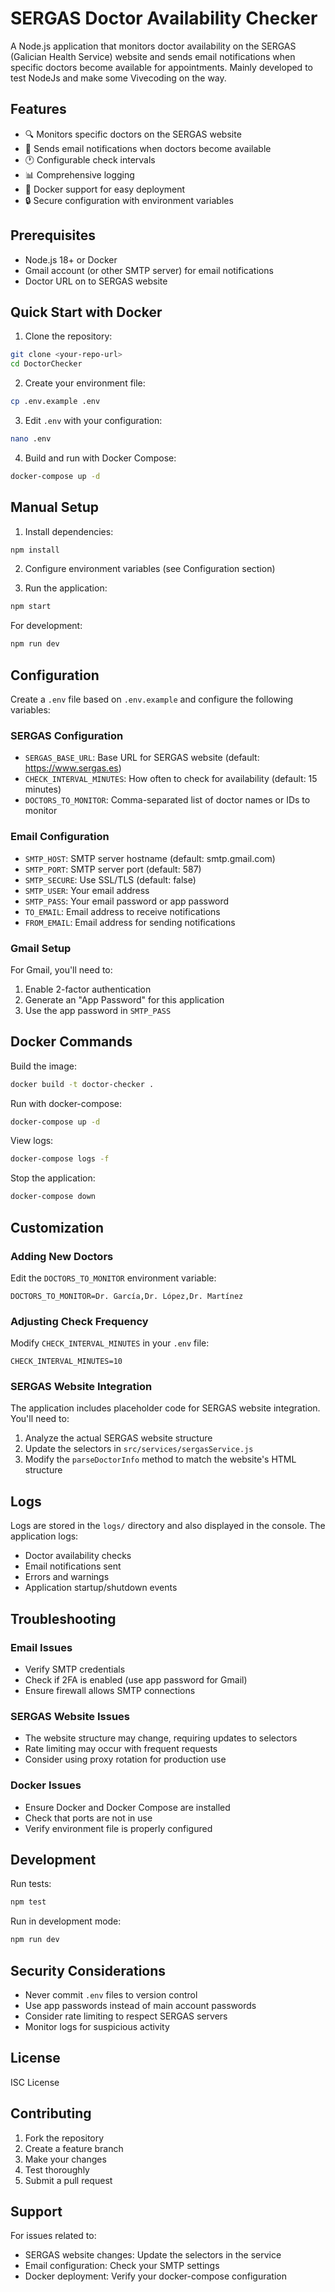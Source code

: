 # SERGAS Doctor Availability Checker

A Node.js application that monitors doctor availability on the SERGAS (Galician Health Service) website and sends email notifications when specific doctors become available for appointments. Mainly developed to test NodeJs and make some Vivecoding on the way.

## Features

- 🔍 Monitors specific doctors on the SERGAS website
- 📧 Sends email notifications when doctors become available
- 🕐 Configurable check intervals
- 📊 Comprehensive logging
- 🐳 Docker support for easy deployment
- 🔒 Secure configuration with environment variables

## Prerequisites

- Node.js 18+ or Docker
- Gmail account (or other SMTP server) for email notifications
- Doctor URL on to SERGAS website

## Quick Start with Docker

1. Clone the repository:
```bash
git clone <your-repo-url>
cd DoctorChecker
```

2. Create your environment file:
```bash
cp .env.example .env
```

3. Edit `.env` with your configuration:
```bash
nano .env
```

4. Build and run with Docker Compose:
```bash
docker-compose up -d
```

## Manual Setup

1. Install dependencies:
```bash
npm install
```

2. Configure environment variables (see Configuration section)

3. Run the application:
```bash
npm start
```

For development:
```bash
npm run dev
```

## Configuration

Create a `.env` file based on `.env.example` and configure the following variables:

### SERGAS Configuration
- `SERGAS_BASE_URL`: Base URL for SERGAS website (default: https://www.sergas.es)
- `CHECK_INTERVAL_MINUTES`: How often to check for availability (default: 15 minutes)
- `DOCTORS_TO_MONITOR`: Comma-separated list of doctor names or IDs to monitor

### Email Configuration
- `SMTP_HOST`: SMTP server hostname (default: smtp.gmail.com)
- `SMTP_PORT`: SMTP server port (default: 587)
- `SMTP_SECURE`: Use SSL/TLS (default: false)
- `SMTP_USER`: Your email address
- `SMTP_PASS`: Your email password or app password
- `TO_EMAIL`: Email address to receive notifications
- `FROM_EMAIL`: Email address for sending notifications

### Gmail Setup
For Gmail, you'll need to:
1. Enable 2-factor authentication
2. Generate an "App Password" for this application
3. Use the app password in `SMTP_PASS`

## Docker Commands

Build the image:
```bash
docker build -t doctor-checker .
```

Run with docker-compose:
```bash
docker-compose up -d
```

View logs:
```bash
docker-compose logs -f
```

Stop the application:
```bash
docker-compose down
```

## Customization

### Adding New Doctors
Edit the `DOCTORS_TO_MONITOR` environment variable:
```
DOCTORS_TO_MONITOR=Dr. García,Dr. López,Dr. Martínez
```

### Adjusting Check Frequency
Modify `CHECK_INTERVAL_MINUTES` in your `.env` file:
```
CHECK_INTERVAL_MINUTES=10
```

### SERGAS Website Integration
The application includes placeholder code for SERGAS website integration. You'll need to:

1. Analyze the actual SERGAS website structure
2. Update the selectors in `src/services/sergasService.js`
3. Modify the `parseDoctorInfo` method to match the website's HTML structure

## Logs

Logs are stored in the `logs/` directory and also displayed in the console. The application logs:
- Doctor availability checks
- Email notifications sent
- Errors and warnings
- Application startup/shutdown events

## Troubleshooting

### Email Issues
- Verify SMTP credentials
- Check if 2FA is enabled (use app password for Gmail)
- Ensure firewall allows SMTP connections

### SERGAS Website Issues
- The website structure may change, requiring updates to selectors
- Rate limiting may occur with frequent requests
- Consider using proxy rotation for production use

### Docker Issues
- Ensure Docker and Docker Compose are installed
- Check that ports are not in use
- Verify environment file is properly configured

## Development

Run tests:
```bash
npm test
```

Run in development mode:
```bash
npm run dev
```

## Security Considerations

- Never commit `.env` files to version control
- Use app passwords instead of main account passwords
- Consider rate limiting to respect SERGAS servers
- Monitor logs for suspicious activity

## License

ISC License

## Contributing

1. Fork the repository
2. Create a feature branch
3. Make your changes
4. Test thoroughly
5. Submit a pull request

## Support

For issues related to:
- SERGAS website changes: Update the selectors in the service
- Email configuration: Check your SMTP settings
- Docker deployment: Verify your docker-compose configuration